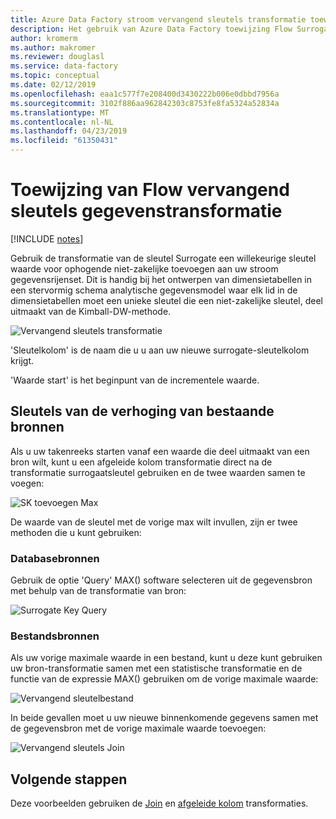 ```yaml
---
title: Azure Data Factory stroom vervangend sleutels transformatie toewijzen
description: Het gebruik van Azure Data Factory toewijzing Flow Surrogate sleutel gegevenstransformatie voor het genereren van opeenvolgende sleutelwaarden
author: kromerm
ms.author: makromer
ms.reviewer: douglasl
ms.service: data-factory
ms.topic: conceptual
ms.date: 02/12/2019
ms.openlocfilehash: eaa1c577f7e208400d3430222b006e0dbbd7956a
ms.sourcegitcommit: 3102f886aa962842303c8753fe8fa5324a52834a
ms.translationtype: MT
ms.contentlocale: nl-NL
ms.lasthandoff: 04/23/2019
ms.locfileid: "61350431"
---
```

# <a name="mapping-data-flow-surrogate-key-transformation"></a>Toewijzing van Flow vervangend sleutels gegevenstransformatie

[!INCLUDE [notes](../../includes/data-factory-data-flow-preview.md)]

Gebruik de transformatie van de sleutel Surrogate een willekeurige sleutel waarde voor ophogende niet-zakelijke toevoegen aan uw stroom gegevensrijenset. Dit is handig bij het ontwerpen van dimensietabellen in een stervormig schema analytische gegevensmodel waar elk lid in de dimensietabellen moet een unieke sleutel die een niet-zakelijke sleutel, deel uitmaakt van de Kimball-DW-methode.

![Vervangend sleutels transformatie](media/data-flow/surrogate.png "vervangend sleutels transformatie")

'Sleutelkolom' is de naam die u u aan uw nieuwe surrogate-sleutelkolom krijgt.

'Waarde start' is het beginpunt van de incrementele waarde.

## <a name="increment-keys-from-existing-sources"></a>Sleutels van de verhoging van bestaande bronnen

Als u uw takenreeks starten vanaf een waarde die deel uitmaakt van een bron wilt, kunt u een afgeleide kolom transformatie direct na de transformatie surrogaatsleutel gebruiken en de twee waarden samen te voegen:

![SK toevoegen Max](media/data-flow/sk006.png "Surrogate sleutel transformatie toevoegen Max")

De waarde van de sleutel met de vorige max wilt invullen, zijn er twee methoden die u kunt gebruiken:

### <a name="database-sources"></a>Databasebronnen

Gebruik de optie 'Query' MAX() software selecteren uit de gegevensbron met behulp van de transformatie van bron:

![Surrogate Key Query](media/data-flow/sk002.png "Surrogate Key Transformation Query")

### <a name="file-sources"></a>Bestandsbronnen

Als uw vorige maximale waarde in een bestand, kunt u deze kunt gebruiken uw bron-transformatie samen met een statistische transformatie en de functie van de expressie MAX() gebruiken om de vorige maximale waarde:

![Vervangend sleutelbestand](media/data-flow/sk008.png "vervangend sleutelbestand")

In beide gevallen moet u uw nieuwe binnenkomende gegevens samen met de gegevensbron met de vorige maximale waarde toevoegen:

![Vervangend sleutels Join](media/data-flow/sk004.png "vervangend sleutels Join")

## <a name="next-steps"></a>Volgende stappen

Deze voorbeelden gebruiken de [Join](data-flow-join.md) en [afgeleide kolom](data-flow-derived-column.md) transformaties.
